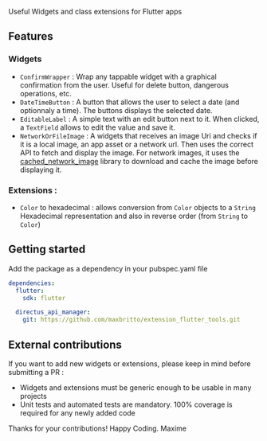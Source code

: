 <!-- 
This README describes the package. If you publish this package to pub.dev,
this README's contents appear on the landing page for your package.

For information about how to write a good package README, see the guide for
[writing package pages](https://dart.dev/guides/libraries/writing-package-pages). 

For general information about developing packages, see the Dart guide for
[creating packages](https://dart.dev/guides/libraries/create-library-packages)
and the Flutter guide for
[developing packages and plugins](https://flutter.dev/developing-packages). 
-->

Useful Widgets and class extensions for Flutter apps

## Features

### Widgets

- `ConfirmWrapper` : Wrap any tappable widget with a graphical confirmation from the user. Useful for delete button, dangerous operations, etc.
- `DateTimeButton` : A button that allows the user to select a date (and optionnaly a time). The buttons displays the selected date.
- `EditableLabel` : A simple text with an edit button next to it. When clicked, a `TextField` allows to edit the value and save it.
- `NetworkOrFileImage` : A widgets that receives an image Uri and checks if it is a local image, an app asset or a network url. Then uses the correct API to fetch and display the image. For network images, it uses the [cached_network_image](https://pub.dev/packages/cached_network_image) library to download and cache the image before displaying it.

### Extensions :

- `Color` to hexadecimal : allows conversion from `Color` objects to a `String` Hexadecimal representation and also in reverse order (from `String` to `Color`)

## Getting started

Add the package as a dependency in your pubspec.yaml file

```yaml
dependencies:
  flutter:
    sdk: flutter

  directus_api_manager:
    git: https://github.com/maxbritto/extension_flutter_tools.git
```

## External contributions

If you want to add new widgets or extensions, please keep in mind before submitting a PR :

- Widgets and extensions must be generic enough to be usable in many projects
- Unit tests and automated tests are mandatory. 100% coverage is required for any newly added code

Thanks for your contributions!
Happy Coding.
Maxime
